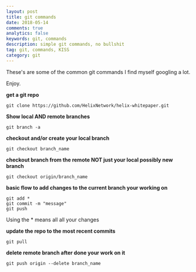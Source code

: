 ```yaml
---
layout: post
title: git commands
date: 2018-05-14
comments: true
analytics: false
keywords: git, commands
description: simple git commands, no bullshit
tag: git, commands, KISS
category: git
---
```


These's are some of the common git commands I find myself googling a lot.

Enjoy.

**get a git repo**
```
git clone https://github.com/HelixNetwork/helix-whitepaper.git
```

**Show local AND remote branches**
```
git branch -a
```

**checkout and/or create your local branch**
```
git checkout branch_name
```

**checkout branch from the remote NOT just your local possibly new branch**
```
git checkout origin/branch_name
```

**basic flow to add changes to the current branch your working on**
```
git add *
git commit -m "message"
git push
```
Using the * means all all your changes

**update the repo to the most recent commits**
```
git pull
```

**delete remote branch after done your work on it**
```
git push origin --delete branch_name
```
